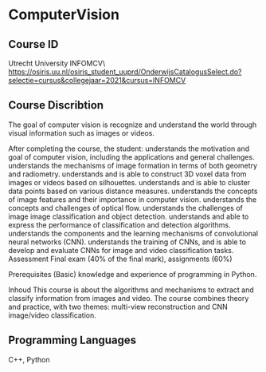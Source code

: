 # ComputerVision
 
## Course ID
Utrecht University INFOMCV\\
https://osiris.uu.nl/osiris_student_uuprd/OnderwijsCatalogusSelect.do?selectie=cursus&collegejaar=2021&cursus=INFOMCV 

## Course Discribtion
	
The goal of computer vision is recognize and understand the world through visual information such as images or videos.

After completing the course, the student:
understands the motivation and goal of computer vision, including the applications and general challenges.
understands the mechanisms of image formation in terms of both geometry and radiometry.
understands and is able to construct 3D voxel data from images or videos based on silhouettes.
understands and is able to cluster data points based on various distance measures.
understands the concepts of image features and their importance in computer vision.
understands the concepts and challenges of optical flow.
understands the challenges of image image classification and object detection.
understands and able to express the performance of classification and detection algorithms.
understands the components and the learning mechanisms of convolutional neural networks (CNN).
understands the training of CNNs, and is able to develop and evaluate CNNs for image and video classification tasks.       
Assessment
Final exam (40% of the final mark), assignments (60%)

Prerequisites
(Basic) knowledge and experience of programming in Python.
 

Inhoud
This course is about the algorithms and mechanisms to extract and classify information from images and video.
The course combines theory and practice, with two themes: multi-view reconstruction and CNN image/video classification.

## Programming Languages
C++, Python
